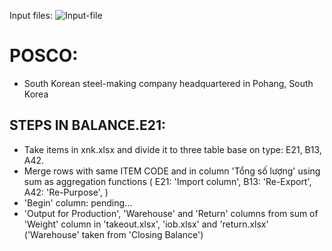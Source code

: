 Input files:
![Input-file](https://res.cloudinary.com/thinhnt/image/upload/v1627440258/uni/inputs_r6kh9w.png)

# POSCO:

- South Korean steel-making company headquartered in Pohang, South Korea

## STEPS IN BALANCE.E21:

- Take items in xnk.xlsx and divide it to three table base on type: E21, B13, A42.
- Merge rows with same ITEM CODE and in column 'Tổng số lượng' using sum as aggregation functions (
  E21: 'Import column',
  B13: 'Re-Export',
  A42: 'Re-Purpose',
  )
- 'Begin' column: pending...
- 'Output for Production', 'Warehouse' and 'Return' columns from sum of 'Weight' column in 'takeout.xlsx', 'iob.xlsx' and 'return.xlsx' ('Warehouse' taken from 'Closing Balance')

